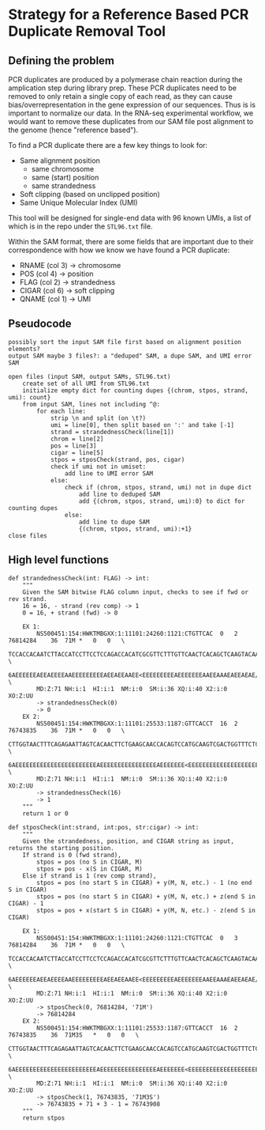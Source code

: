 
# Strategy for a Reference Based PCR Duplicate Removal Tool
## Defining the problem

PCR duplicates are produced by a polymerase chain reaction during the amplication step during library prep. These PCR duplicates need to be removed to only retain a single copy of each read, as they can cause bias/overrepresentation in the gene expression of our sequences. Thus is is important to normalize our data. In the RNA-seq experimental workflow, we would want to remove these duplicates from our SAM file post alignment to the genome (hence "reference based"). 

To find a PCR duplicate there are a few key things to look for: 
  - Same alignment position
    - same chromosome
    - same (start) position 
    - same strandedness
  - Soft clipping (based on unclipped position)
  - Same Unique Molecular Index (UMI)

This tool will be designed for single-end data with 96 known UMIs, a list of which is in the repo under the ```STL96.txt``` file.

Within the SAM format, there are some fields that are important due to their correspondence with how we know we have found a PCR duplicate:
- RNAME (col 3) -> chromosome
- POS (col 4) -> position
- FLAG (col 2) -> strandedness
- CIGAR (col 6) -> soft clipping
- QNAME (col 1) -> UMI

## Pseudocode
```
possibly sort the input SAM file first based on alignment position elements?
output SAM maybe 3 files?: a "deduped" SAM, a dupe SAM, and UMI error SAM

open files (input SAM, output SAMs, STL96.txt)
    create set of all UMI from STL96.txt
    initialize empty dict for counting dupes {(chrom, stpos, strand, umi): count}
    from input SAM, lines not including ^@:
        for each line:
            strip \n and split (on \t?)
            umi = line[0], then split based on ':' and take [-1]
            strand = strandednessCheck(line[1])
            chrom = line[2]
            pos = line[3]
            cigar = line[5]
            stpos = stposCheck(strand, pos, cigar)
            check if umi not in umiset:
                add line to UMI error SAM
            else:
                check if (chrom, stpos, strand, umi) not in dupe dict
                    add line to deduped SAM
                    add {(chrom, stpos, strand, umi):0} to dict for counting dupes
                else:
                    add line to dupe SAM
                    {(chrom, stpos, strand, umi):+1}
close files
```
## High level functions
```
def strandednessCheck(int: FLAG) -> int:
    """ 
    Given the SAM bitwise FLAG column input, checks to see if fwd or rev strand.
    16 = 16, - strand (rev comp) -> 1
    0 = 16, + strand (fwd) -> 0
    
    EX 1:
        NS500451:154:HWKTMBGXX:1:11101:24260:1121:CTGTTCAC	0	2	76814284	36	71M	*	0	0	\
        TCCACCACAATCTTACCATCCTTCCTCCAGACCACATCGCGTTCTTTGTTCAACTCACAGCTCAAGTACAA	\
        6AEEEEEEAEEAEEEEAAEEEEEEEEEAEEAEEAAEE<EEEEEEEEEAEEEEEEEAAEEAAAEAEEAEAE/	\
        MD:Z:71	NH:i:1	HI:i:1	NM:i:0	SM:i:36	XQ:i:40	X2:i:0	XO:Z:UU
        -> strandednessCheck(0)
        -> 0
    EX 2:
        NS500451:154:HWKTMBGXX:1:11101:25533:1187:GTTCACCT	16	2	76743835	36	71M	*	0	0	\
        CTTGGTAACTTTCAGAGAATTAGTCACAACTTCTGAAGCAACCACAGTCCATGCAAGTCGACTGGTTTCTC	\
        6AEEEEEEEEEEEEEEEEEEEEEEEAEEEEEEEEEEEEEEEEAEEEEEEE<EEEEEEEEEEEEEEEEEEEE	\
        MD:Z:71	NH:i:1	HI:i:1	NM:i:0	SM:i:36	XQ:i:40	X2:i:0	XO:Z:UU
        -> strandednessCheck(16)
        -> 1
    """
    return 1 or 0
```
```
def stposCheck(int:strand, int:pos, str:cigar) -> int:
    """ 
    Given the strandedness, position, and CIGAR string as input, returns the starting position.
    If strand is 0 (fwd strand), 
        stpos = pos (no S in CIGAR, M)
        stpos = pos - x(S in CIGAR, M)
    Else if strand is 1 (rev comp strand),
        stpos = pos (no start S in CIGAR) + y(M, N, etc.) - 1 (no end S in CIGAR)
        stpos = pos (no start S in CIGAR) + y(M, N, etc.) + z(end S in CIGAR) - 1
        stpos = pos + x(start S in CIGAR) + y(M, N, etc.) - z(end S in CIGAR)
        
    EX 1:
        NS500451:154:HWKTMBGXX:1:11101:24260:1121:CTGTTCAC	0	3	76814284	36	71M	*	0	0	\
        TCCACCACAATCTTACCATCCTTCCTCCAGACCACATCGCGTTCTTTGTTCAACTCACAGCTCAAGTACAA	\
        6AEEEEEEAEEAEEEEAAEEEEEEEEEAEEAEEAAEE<EEEEEEEEEAEEEEEEEAAEEAAAEAEEAEAE/	\
        MD:Z:71	NH:i:1	HI:i:1	NM:i:0	SM:i:36	XQ:i:40	X2:i:0	XO:Z:UU
        -> stposCheck(0, 76814284, '71M')
        -> 76814284
    EX 2:
        NS500451:154:HWKTMBGXX:1:11101:25533:1187:GTTCACCT	16	2	76743835	36	71M3S	*	0	0	\
        CTTGGTAACTTTCAGAGAATTAGTCACAACTTCTGAAGCAACCACAGTCCATGCAAGTCGACTGGTTTCTC	\
        6AEEEEEEEEEEEEEEEEEEEEEEEAEEEEEEEEEEEEEEEEAEEEEEEE<EEEEEEEEEEEEEEEEEEEE	\
        MD:Z:71	NH:i:1	HI:i:1	NM:i:0	SM:i:36	XQ:i:40	X2:i:0	XO:Z:UU
        -> stposCheck(1, 76743835, '71M3S')
        -> 76743835 + 71 + 3 - 1 = 76743908
    """
    return stpos
```



